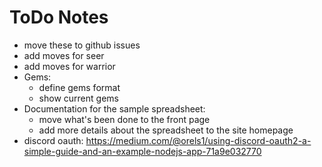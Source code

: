 # ToDo Notes
- move these to github issues
- add moves for seer
- add moves for warrior
- Gems:
  - define gems format
  - show current gems
- Documentation for the sample spreadsheet:
  - move what's been done to the front page
  - add more details about the spreadsheet to the site homepage
- discord oauth: https://medium.com/@orels1/using-discord-oauth2-a-simple-guide-and-an-example-nodejs-app-71a9e032770
